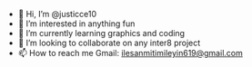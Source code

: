 - 👋 Hi, I’m @justicce10
- 👀 I’m interested in anything fun
- 🌱 I’m currently learning graphics and coding 
- 💞️ I’m looking to collaborate on any inter8 project 
- 📫 How to reach me Gmail: ilesanmitimileyin619@gmail.com

<!---
justicce10/justicce10 is a ✨ special ✨ repository because its `README.md` (this file) appears on your GitHub profile.
You can click the Preview link to take a look at your changes.
--->
